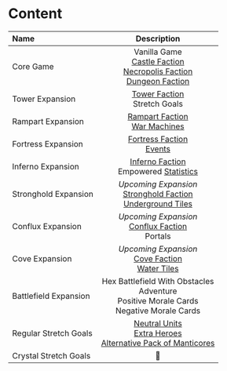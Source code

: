 # Content

| Name | Description |
| :--- | :---: |
| Core Game | Vanilla Game<br>[Castle Faction](towns/castle.md)<br>[Necropolis Faction](towns/necropolis.md)<br>[Dungeon Faction](towns/dungeon.md) |
| Tower Expansion | [Tower Faction](towns/tower.md)<br>Stretch Goals |
| Rampart Expansion | [Rampart Faction](towns/rampart.md)<br>[War Machines](war_machines.md) |
| Fortress Expansion | [Fortress Faction](towns/fortress.md)<br>[Events](events.md) |
| Inferno Expansion | [Inferno Faction](towns/inferno.md)<br>Empowered [Statistics](statistics.md) |
| Stronghold Expansion | *Upcoming Expansion*<br>[Stronghold Faction](towns/stronghold.md)<br>[Underground Tiles](tiles.md#underground) |
| Conflux Expansion | *Upcoming Expansion*<br>[Conflux Faction](towns/conflux.md)<br>Portals |
| Cove Expansion | *Upcoming Expansion*<br>[Cove Faction](towns/cove.md)<br>[Water Tiles](tiles.md#water) |
| Battlefield Expansion | Hex Battlefield With Obstacles<br>Adventure<br>Positive Morale Cards<br>Negative Morale Cards |
| Regular Stretch Goals | [Neutral Units](towns/neutral.md)<br>[Extra Heroes](heroes.md)<br>[Alternative Pack of Manticores](units/manticore.md) |
| Crystal Stretch Goals | 🚧 |
